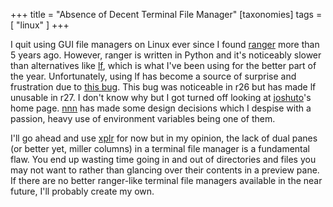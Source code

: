 +++
title = "Absence of Decent Terminal File Manager"
[taxonomies]
tags = [ "linux" ]
+++

I quit using GUI file managers on Linux ever since I found [ranger][1] more than 5 years ago.
However, ranger is written in Python and it's noticeably slower than alternatives like [lf][2],
which is what I've been using for the better part of the year. Unfortunately, using lf has become a
source of surprise and frustration due to [this bug][3]. This bug was noticeable in r26 but has made
lf unusable in r27. I don't know why but I got turned off looking at [joshuto][4]'s home page.
[nnn][5] has made some design decisions which I despise with a passion, heavy use of environment
variables being one of them.

I'll go ahead and use [xplr][6] for now but in my opinion, the lack of dual panes (or better yet,
miller columns) in a terminal file manager is a fundamental flaw. You end up wasting time going in
and out of directories and files you may not want to rather than glancing over their contents in a
preview pane. If there are no better ranger-like terminal file managers available in the near
future, I'll probably create my own.

[1]: https://github.com/ranger/ranger
[2]: https://github.com/gokcehan/lf
[3]: https://github.com/gokcehan/lf/issues/821
[4]: https://github.com/kamiyaa/joshuto
[5]: https://github.com/jarun/nnn
[6]: https://github.com/sayanarijit/xplr
